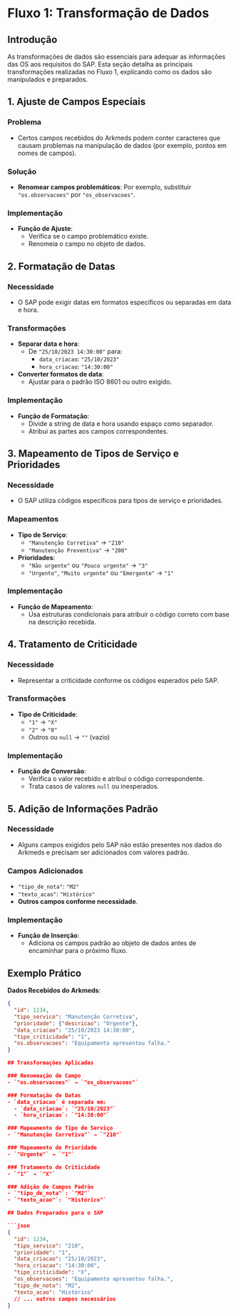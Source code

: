 # Fluxo 1: Transformação de Dados

## Introdução

As transformações de dados são essenciais para adequar as informações das OS aos requisitos do SAP. Esta seção detalha as principais transformações realizadas no Fluxo 1, explicando como os dados são manipulados e preparados.

## 1. Ajuste de Campos Especiais

### Problema

- Certos campos recebidos do Arkmeds podem conter caracteres que causam problemas na manipulação de dados (por exemplo, pontos em nomes de campos).

### Solução

- **Renomear campos problemáticos**: Por exemplo, substituir `"os.observacoes"` por `"os_observacoes"`.

### Implementação

- **Função de Ajuste**:
  - Verifica se o campo problemático existe.
  - Renomeia o campo no objeto de dados.

## 2. Formatação de Datas

### Necessidade

- O SAP pode exigir datas em formatos específicos ou separadas em data e hora.

### Transformações

- **Separar data e hora**:
  - De `"25/10/2023 14:30:00"` para:
    - `data_criacao`: `"25/10/2023"`
    - `hora_criacao`: `"14:30:00"`
- **Converter formatos de data**:
  - Ajustar para o padrão ISO 8601 ou outro exigido.

### Implementação

- **Função de Formatação**:
  - Divide a string de data e hora usando espaço como separador.
  - Atribui as partes aos campos correspondentes.

## 3. Mapeamento de Tipos de Serviço e Prioridades

### Necessidade

- O SAP utiliza códigos específicos para tipos de serviço e prioridades.

### Mapeamentos

- **Tipo de Serviço**:
  - `"Manutenção Corretiva"` → `"210"`
  - `"Manutenção Preventiva"` → `"200"`
- **Prioridades**:
  - `"Não urgente"` ou `"Pouco urgente"` → `"3"`
  - `"Urgente"`, `"Muito urgente"` ou `"Emergente"` → `"1"`

### Implementação

- **Função de Mapeamento**:
  - Usa estruturas condicionais para atribuir o código correto com base na descrição recebida.

## 4. Tratamento de Criticidade

### Necessidade

- Representar a criticidade conforme os códigos esperados pelo SAP.

### Transformações

- **Tipo de Criticidade**:
  - `"1"` → `"X"`
  - `"2"` → `"0"`
  - Outros ou `null` → `""` (vazio)

### Implementação

- **Função de Conversão**:
  - Verifica o valor recebido e atribui o código correspondente.
  - Trata casos de valores `null` ou inesperados.

## 5. Adição de Informações Padrão

### Necessidade

- Alguns campos exigidos pelo SAP não estão presentes nos dados do Arkmeds e precisam ser adicionados com valores padrão.

### Campos Adicionados

- `"tipo_de_nota"`: `"M2"`
- `"texto_acao"`: `"Histórico"`
- **Outros campos conforme necessidade**.

### Implementação

- **Função de Inserção**:
  - Adiciona os campos padrão ao objeto de dados antes de encaminhar para o próximo fluxo.

## Exemplo Prático

**Dados Recebidos do Arkmeds**:

```json
{
  "id": 1234,
  "tipo_servico": "Manutenção Corretiva",
  "prioridade": {"descricao": "Urgente"},
  "data_criacao": "25/10/2023 14:30:00",
  "tipo_criticidade": "1",
  "os.observacoes": "Equipamento apresentou falha."
}

## Transformações Aplicadas

### Renomeação de Campo
- `"os.observacoes"` → `"os_observacoes"`

### Formatação de Datas
- `data_criacao` é separada em:
  - `data_criacao`: `"25/10/2023"`
  - `hora_criacao`: `"14:30:00"`

### Mapeamento de Tipo de Serviço
- `"Manutenção Corretiva"` → `"210"`

### Mapeamento de Prioridade
- `"Urgente"` → `"1"`

### Tratamento de Criticidade
- `"1"` → `"X"`

### Adição de Campos Padrão
- `"tipo_de_nota"`: `"M2"`
- `"texto_acao"`: `"Histórico"`

## Dados Preparados para o SAP

```json
{
  "id": 1234,
  "tipo_servico": "210",
  "prioridade": "1",
  "data_criacao": "25/10/2023",
  "hora_criacao": "14:30:00",
  "tipo_criticidade": "X",
  "os_observacoes": "Equipamento apresentou falha.",
  "tipo_de_nota": "M2",
  "texto_acao": "Histórico"
  // ... outros campos necessários
}

